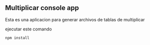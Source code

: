 

## Multiplicar console app

Esta es una aplicacion para generar archivos de tablas de multiplicar

ejecutar este comando

````
npm install
````